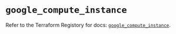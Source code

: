 # `google_compute_instance`

Refer to the Terraform Registory for docs: [`google_compute_instance`](https://registry.terraform.io/providers/hashicorp/google-beta/5.4.0/docs/resources/google_compute_instance).
